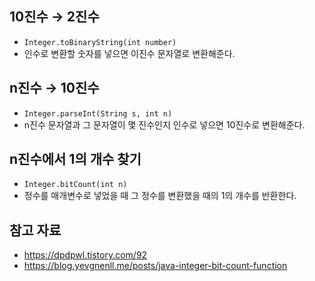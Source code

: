 ## 10진수 → 2진수

- `Integer.toBinaryString(int number)`
- 인수로 변환할 숫자를 넣으면 이진수 문자열로 변환해준다.

## n진수 → 10진수

- `Integer.parseInt(String s, int n)`
- n진수 문자열과 그 문자열이 몇 진수인지 인수로 넣으면 10진수로 변환해준다.

## n진수에서 1의 개수 찾기

- `Integer.bitCount(int n)`
- 정수를 매개변수로 넣었을 때 그 정수를 변환했을 때의 1의 개수를 반환한다.

## 참고 자료

- https://dpdpwl.tistory.com/92
- https://blog.yevgnenll.me/posts/java-integer-bit-count-function